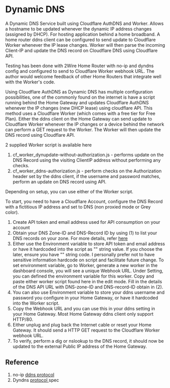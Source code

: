 # Dynamic DNS
A Dynamic DNS Service built using Cloudflare AuthDNS and Worker. Allows a hostname to be updated whenever the dynamic IP address changes (assigned by DHCP). For hosting application behind a home broadband. A home router ddns client can be configured to send update to Cloudflare Worker whenever the IP lease changes. Worker will then parse the incoming Client-IP and update the DNS record on Cloudflare DNS using Cloudflare API.

Testing has been done with 2Wire Home Router with no-ip and dyndns config and configured to send to Cloudflare Worker webhook URL. The author would welcome feedback of other Home Routers that integrate well with the Worker's code.

Using Cloudflare AuthDNS as Dynamic DNS has multiple configuration possibilities, one of the commonly found on the internet is have a script running behind the Home Gateway and updates Cloudflare AuthDNS whenever the IP changes (new DHCP lease) using cloudflare API. This method uses a Cloudflare Worker (which comes with a free tier for Free Plan). Either the ddns client on the Home Gateway can send update to Cloudflare Worker whenever the IP changes or a device behind the network can perform a GET request to the Worker. The Worker will then update the DNS record using Cloudflare API.

2 supplied Worker script is available here
1. cf_worker_dynupdate-without-authorization.js - performs update on the DNS Record using the visiting ClientIP address without performing any checks.
2. cf_worker_ddns-authorization.js - perform checks on the Authorization header set by the ddns client, if the username and password matches, perform an update on DNS record using API.

Depending on setup, you can use either of the Worker script.

To start, you need to have a Cloudflare Account, configure the DNS Record with a fictitious IP address and set to DNS (non proxied mode or Grey color).
1. Create API token and email address used for API consumption on your account
2. Obtain your DNS Zone-ID and DNS-Record ID by using (1) to list your DNS records on your zone. For more details, refer <a href="https://api.cloudflare.com/#dns-records-for-a-zone-list-dns-records"> here </a>  
3. Either use the Environment variable to store API token and email address or have it hardcoded into the script as "" string value. If you choose the later, ensure you have "" string code. I personally prefer not to have sensitive information hardcode on script and facilitate future change. To set environment variable, go to Worker, generate a new worker in the dashboard console, you will see a unique Webhook URL. Under Setting, you can defined the environment variable for this worker. Copy and paste either worker script found here in the edit mode. Fill in the details of the DNS API URL with DNS-zone-ID and DNS-record-ID obtain in (2).
4. You can also use Environment variable to store your ddns username and password you configure in your Home Gateway, or have it hardcoded into the Worker script.
5. Copy the Webhook URL and you can use this in your ddns setting in your Home Gateway. Most Home Gateway ddns client only support HTTP/80.
6. Either unplug and plug back the Internet cable or reset your Home Gateway. It should send a HTTP GET request to the Cloudflare Worker webhook URL. 
7. To verify, perform a dig or nslookup to the DNS record, it should now be updated to the external Public IP address of the Home Gateway.

## Reference
1. no-ip <a href="https://www.noip.com/integrate/request"> ddns protocol </a>
2. Dyndns <a href="https://help.dyn.com/remote-access-api/perform-update/"> protocol </a> spec



